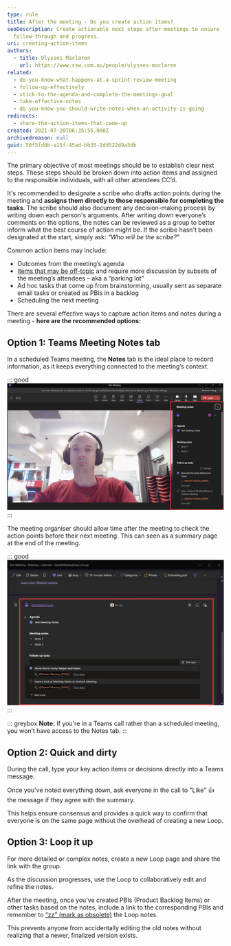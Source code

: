 ```yaml
---
type: rule
title: After the meeting - Do you create action items?
seoDescription: Create actionable next steps after meetings to ensure
  follow-through and progress.
uri: creating-action-items
authors:
  - title: Ulysses Maclaren
    url: https://www.ssw.com.au/people/ulysses-maclaren
related:
  - do-you-know-what-happens-at-a-sprint-review-meeting
  - follow-up-effectively
  - stick-to-the-agenda-and-complete-the-meetings-goal
  - take-effective-notes
  - do-you-know-you-should-write-notes-when-an-activity-is-going
redirects:
  - share-the-action-items-that-came-up
created: 2021-07-20T06:35:55.000Z
archivedreason: null
guid: 50f5fd0b-a15f-45ad-bb35-2dd522d9a5db
---
```

The primary objective of most meetings should be to establish clear next steps. These steps should be broken down into action items and assigned to the responsible individuals, with all other attendees CC’d.

It's recommended to designate a scribe who drafts action points during the meeting and **assigns them directly to those responsible for completing the tasks**. The scribe should also document any decision-making process by writing down each person's arguments. After writing down everyone’s comments on the options, the notes can be reviewed as a group to better inform what the best course of action might be. If the scribe hasn't been designated at the start, simply ask: _"Who will be the scribe?"_

Common action items may include:

<!--endintro-->

* Outcomes from the meeting’s agenda
* [Items that may be off-topic](https://www.ssw.com.au/rules/keep-track-of-a-parking-lot-for-topics) and require more discussion by subsets of the meeting’s attendees – aka a “parking lot”
* Ad hoc tasks that come up from brainstorming, usually sent as separate email tasks or created as PBIs in a backlog
* Scheduling the next meeting

There are several effective ways to capture action items and notes during a meeting - **here are the recommended options:**

## Option 1: Teams Meeting Notes tab

In a scheduled Teams meeting, the **Notes** tab is the ideal place to record information, as it keeps everything connected to the meeting’s context.

::: good
![Figure: Good example - Use the Notes tab during the meeting to track assignments](MicrosoftTeams-Meeting-Notes.jpeg)
:::

The meeting organiser should allow time after the meeting to check the action points before their next meeting. This can seen as a summary page at the end of the meeting.

::: good
![Figure: Good example - Review the meeting summary for follow-ups](Meeting-Notes-Tasks.jpeg)
:::

::: greybox
**Note:** If you're in a Teams call rather than a scheduled meeting, you won’t have access to the Notes tab.
:::

## Option 2: Quick and dirty

During the call, type your key action items or decisions directly into a Teams message.

Once you've noted everything down, ask everyone in the call to "Like" 👍 the message if they agree with the summary.

This helps ensure consensus and provides a quick way to confirm that everyone is on the same page without the overhead of creating a new Loop.

## Option 3: Loop it up

For more detailed or complex notes, create a new Loop page and share the link with the group.

As the discussion progresses, use the Loop to collaboratively edit and refine the notes.

After the meeting, once you’ve created PBIs (Product Backlog Items) or other tasks based on the notes, include a link to the corresponding PBIs and remember to [“zz” (mark as obsolete)](https://www.ssw.com.au/rules/zz-files) the Loop notes.

This prevents anyone from accidentally editing the old notes without realizing that a newer, finalized version exists.
